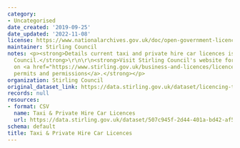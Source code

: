 ```yaml
---
category:
- Uncategorised
date_created: '2019-09-25'
date_updated: '2022-11-08'
license: https://www.nationalarchives.gov.uk/doc/open-government-licence/version/3/
maintainer: Stirling Council
notes: <p><strong>Details current taxi and private hire car licences issued by Stirling
  Council.</strong>\r\n\r\n<strong>Visit Stirling Council's website for further information
  on <a href="https://www.stirling.gov.uk/business-and-licences/licences-permits-and-permissions/">licences,
  permits and permissions</a>.</strong></p>
organization: Stirling Council
original_dataset_link: https://data.stirling.gov.uk/dataset/licencing-taxis-private-hire-cars
records: null
resources:
- format: CSV
  name: Taxi & Private Hire Car Licences
  url: https://data.stirling.gov.uk/dataset/507c945f-2d44-401a-bd42-af5a58359514/resource/96feb11c-54b7-4db3-afe3-a8681324f1b0/download/20221108-striling-council-taxi-private-hire-car-licences-as-at-07.11.2022.csv
schema: default
title: Taxi & Private Hire Car Licences
---
```

